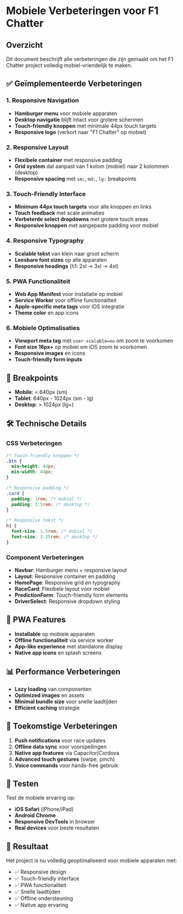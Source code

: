 # Mobiele Verbeteringen voor F1 Chatter

## Overzicht
Dit document beschrijft alle verbeteringen die zijn gemaakt om het F1 Chatter project volledig mobiel-vriendelijk te maken.

## ✅ Geïmplementeerde Verbeteringen

### 1. **Responsive Navigation**
- **Hamburger menu** voor mobiele apparaten
- **Desktop navigatie** blijft intact voor grotere schermen
- **Touch-friendly knoppen** met minimale 44px touch targets
- **Responsive logo** (verkort naar "F1 Chatter" op mobiel)

### 2. **Responsive Layout**
- **Flexibele container** met responsive padding
- **Grid system** dat aanpast van 1 kolom (mobiel) naar 2 kolommen (desktop)
- **Responsive spacing** met `sm:`, `md:`, `lg:` breakpoints

### 3. **Touch-Friendly Interface**
- **Minimum 44px touch targets** voor alle knoppen en links
- **Touch feedback** met scale animaties
- **Verbeterde select dropdowns** met grotere touch areas
- **Responsive knoppen** met aangepaste padding voor mobiel

### 4. **Responsive Typography**
- **Scalable tekst** van klein naar groot scherm
- **Leesbare font sizes** op alle apparaten
- **Responsive headings** (h1: 2xl → 3xl → 4xl)

### 5. **PWA Functionaliteit**
- **Web App Manifest** voor installatie op mobiel
- **Service Worker** voor offline functionaliteit
- **Apple-specific meta tags** voor iOS integratie
- **Theme color** en app icons

### 6. **Mobiele Optimalisaties**
- **Viewport meta tag** met `user-scalable=no` om zoom te voorkomen
- **Font size 16px+** op mobiel om iOS zoom te voorkomen
- **Responsive images** en icons
- **Touch-friendly form inputs**

## 📱 Breakpoints
- **Mobile**: < 640px (sm)
- **Tablet**: 640px - 1024px (sm - lg)
- **Desktop**: > 1024px (lg+)

## 🛠️ Technische Details

### CSS Verbeteringen
```css
/* Touch-friendly knoppen */
.btn {
  min-height: 44px;
  min-width: 44px;
}

/* Responsive padding */
.card {
  padding: 1rem; /* mobiel */
  padding: 1.5rem; /* desktop */
}

/* Responsive tekst */
h1 {
  font-size: 1.5rem; /* mobiel */
  font-size: 2.25rem; /* desktop */
}
```

### Component Verbeteringen
- **Navbar**: Hamburger menu + responsive layout
- **Layout**: Responsive container en padding
- **HomePage**: Responsive grid en typography
- **RaceCard**: Flexibele layout voor mobiel
- **PredictionForm**: Touch-friendly form elements
- **DriverSelect**: Responsive dropdown styling

## 🚀 PWA Features
- **Installable** op mobiele apparaten
- **Offline functionaliteit** via service worker
- **App-like experience** met standalone display
- **Native app icons** en splash screens

## 📊 Performance Verbeteringen
- **Lazy loading** van componenten
- **Optimized images** en assets
- **Minimal bundle size** voor snelle laadtijden
- **Efficient caching** strategie

## 🔧 Toekomstige Verbeteringen
1. **Push notifications** voor race updates
2. **Offline data sync** voor voorspellingen
3. **Native app features** via Capacitor/Cordova
4. **Advanced touch gestures** (swipe, pinch)
5. **Voice commands** voor hands-free gebruik

## 📱 Testen
Test de mobiele ervaring op:
- **iOS Safari** (iPhone/iPad)
- **Android Chrome**
- **Responsive DevTools** in browser
- **Real devices** voor beste resultaten

## 🎯 Resultaat
Het project is nu volledig geoptimaliseerd voor mobiele apparaten met:
- ✅ Responsive design
- ✅ Touch-friendly interface
- ✅ PWA functionaliteit
- ✅ Snelle laadtijden
- ✅ Offline ondersteuning
- ✅ Native app ervaring 
